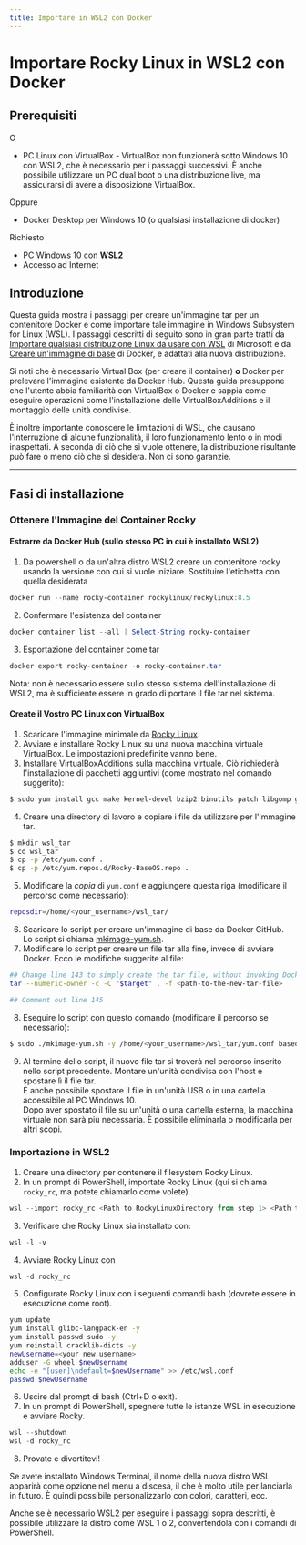```yaml
---
title: Importare in WSL2 con Docker
---
```


# Importare Rocky Linux in WSL2 con Docker

## Prerequisiti

O

* PC Linux con VirtualBox - VirtualBox non funzionerà sotto Windows 10 con WSL2, che è necessario per i passaggi successivi. È anche possibile utilizzare un PC dual boot o una distribuzione live, ma assicurarsi di avere a disposizione VirtualBox.

Oppure


* Docker Desktop per Windows 10 (o qualsiasi installazione di docker)

Richiesto
* PC Windows 10 con **WSL2**
* Accesso ad Internet

## Introduzione

Questa guida mostra i passaggi per creare un'immagine tar per un contenitore Docker e come importare tale immagine in Windows Subsystem for Linux (WSL). I passaggi descritti di seguito sono in gran parte tratti da [Importare qualsiasi distribuzione Linux da usare con WSL](https://docs.microsoft.com/en-us/windows/wsl/use-custom-distro) di Microsoft e da [Creare un'immagine di base](https://docs.docker.com/develop/develop-images/baseimages/) di Docker, e adattati alla nuova distribuzione.

Si noti che è necessario Virtual Box (per creare il container) **o** Docker per prelevare l'immagine esistente da Docker Hub. Questa guida presuppone che l'utente abbia familiarità con VirtualBox o Docker e sappia come eseguire operazioni come l'installazione delle VirtualBoxAdditions e il montaggio delle unità condivise.

È inoltre importante conoscere le limitazioni di WSL, che causano l'interruzione di alcune funzionalità, il loro funzionamento lento o in modi inaspettati. A seconda di ciò che si vuole ottenere, la distribuzione risultante può fare o meno ciò che si desidera. Non ci sono garanzie.

----

## Fasi di installazione

### Ottenere l'Immagine del Container Rocky

#### Estrarre da Docker Hub (sullo stesso PC in cui è installato WSL2)
1. Da powershell o da un'altra distro WSL2 creare un contenitore rocky usando la versione con cui si vuole iniziare. Sostituire l'etichetta con quella desiderata
```powershell
docker run --name rocky-container rockylinux/rockylinux:8.5
```
2. Confermare l'esistenza del container
```powershell
docker container list --all | Select-String rocky-container
```
3. Esportazione del container come tar
```powershell
docker export rocky-container -o rocky-container.tar
```

Nota: non è necessario essere sullo stesso sistema dell'installazione di WSL2, ma è sufficiente essere in grado di portare il file tar nel sistema.

#### Create il Vostro PC Linux con VirtualBox
1. Scaricare l'immagine minimale da [Rocky Linux](https://rockylinux.org/download).
2. Avviare e installare Rocky Linux su una nuova macchina virtuale VirtualBox. Le impostazioni predefinite vanno bene.
3. Installare VirtualBoxAdditions sulla macchina virtuale. Ciò richiederà l'installazione di pacchetti aggiuntivi (come mostrato nel comando suggerito):<br />
```bash
$ sudo yum install gcc make kernel-devel bzip2 binutils patch libgomp glibc-headers glibc-devel kernel-headers elfutils-libelf-devel tar

```
4. Creare una directory di lavoro e copiare i file da utilizzare per l'immagine tar.<br />
```bash
$ mkdir wsl_tar
$ cd wsl_tar
$ cp -p /etc/yum.conf .
$ cp -p /etc/yum.repos.d/Rocky-BaseOS.repo .
```
5. Modificare la *copia* di `yum.conf` e aggiungere questa riga (modificare il percorso come necessario):<br />
```bash
reposdir=/home/<your_username>/wsl_tar/
```
6. Scaricare lo script per creare un'immagine di base da Docker GitHub.<br/> Lo script si chiama [mkimage-yum.sh](https://github.com/moby/moby/blob/master/contrib/mkimage-yum.sh).
7. Modificare lo script per creare un file tar alla fine, invece di avviare Docker. Ecco le modifiche suggerite al file:
```bash
## Change line 143 to simply create the tar file, without invoking Docker
tar --numeric-owner -c -C "$target" . -f <path-to-the-new-tar-file>

## Comment out line 145
```
8. Eseguire lo script con questo comando (modificare il percorso se necessario):<br/>
```bash
$ sudo ./mkimage-yum.sh -y /home/<your_username>/wsl_tar/yum.conf baseos
```
9. Al termine dello script, il nuovo file tar si troverà nel percorso inserito nello script precedente. Montare un'unità condivisa con l'host e spostare lì il file tar.  
   È anche possibile spostare il file in un'unità USB o in una cartella accessibile al PC Windows 10.</br> Dopo aver spostato il file su un'unità o una cartella esterna, la macchina virtuale non sarà più necessaria. È possibile eliminarla o modificarla per altri scopi.


### Importazione in WSL2
1. Creare una directory per contenere il filesystem Rocky Linux.
2. In un prompt di PowerShell, importate Rocky Linux (qui si chiama `rocky_rc`, ma potete chiamarlo come volete).<br/>
```PowerShell
wsl --import rocky_rc <Path to RockyLinuxDirectory from step 1> <Path to tar file from previous sections>
```
3. Verificare che Rocky Linux sia installato con:<br/>
```PowerShell
wsl -l -v
```
4. Avviare Rocky Linux con<br/>
```PowerShell
wsl -d rocky_rc
```
5. Configurate Rocky Linux con i seguenti comandi bash (dovrete essere in esecuzione come root).<br/>
```bash
yum update
yum install glibc-langpack-en -y
yum install passwd sudo -y
yum reinstall cracklib-dicts -y
newUsername=<your new username>
adduser -G wheel $newUsername
echo -e "[user]\ndefault=$newUsername" >> /etc/wsl.conf
passwd $newUsername
```
6. Uscire dal prompt di bash (Ctrl+D o exit).
7. In un prompt di PowerShell, spegnere tutte le istanze WSL in esecuzione e avviare Rocky.<br/>
```PowerShell
wsl --shutdown
wsl -d rocky_rc
```
8. Provate e divertitevi!

Se avete installato Windows Terminal, il nome della nuova distro WSL apparirà come opzione nel menu a discesa, il che è molto utile per lanciarla in futuro. È quindi possibile personalizzarlo con colori, caratteri, ecc.

Anche se è necessario WSL2 per eseguire i passaggi sopra descritti, è possibile utilizzare la distro come WSL 1 o 2, convertendola con i comandi di PowerShell.
